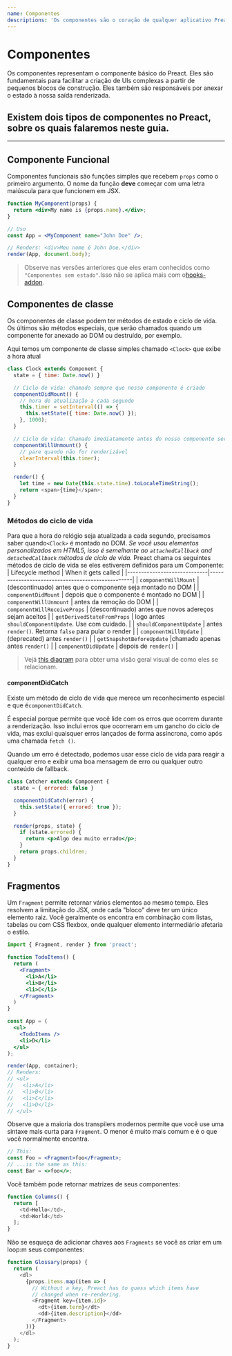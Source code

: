 ```yaml
---
name: Componentes
descriptions: 'Os componentes são o coração de qualquer aplicativo Preact. Aprenda a criá-los e usá-los para compor UIs juntos'
---
```


# Componentes

Os componentes representam o componente básico do Preact. Eles são fundamentais para facilitar a criação de UIs complexas a partir de pequenos blocos de construção. Eles também são responsáveis ​​por anexar o estado à nossa saída renderizada.

Existem dois tipos de componentes no Preact, sobre os quais falaremos neste guia.
---

<toc></toc>

---

## Componente Funcional

Componentes funcionais são funções simples que recebem `props` como o primeiro argumento. O nome da função **deve** começar com uma letra maiúscula para que funcionem em JSX.

```jsx
function MyComponent(props) {
  return <div>My name is {props.name}.</div>;
}

// Uso
const App = <MyComponent name="John Doe" />;

// Renders: <div>Meu nome é John Doe.</div>
render(App, document.body);
```

> Observe nas versões anteriores que eles eram conhecidos como `"Componentes sem estado"`.Isso não se aplica mais com o[hooks-addon](/guide/v10/hooks).

##  Componentes de classe

Os componentes de classe podem ter métodos de estado e ciclo de vida. Os últimos são métodos especiais, que serão chamados quando um componente for anexado ao DOM ou destruído, por exemplo.

Aqui temos um componente de classe simples chamado `<Clock>` que exibe a hora atual

```js
class Clock extends Component {
  state = { time: Date.now() }

  // Ciclo de vida: chamado sempre que nosso componente é criado
  componentDidMount() {
    // hora de atualização a cada segundo
    this.timer = setInterval(() => {
      this.setState({ time: Date.now() });
    }, 1000);
  }

  // Ciclo de vida: Chamado imediatamente antes do nosso componente ser destruído
  componentWillUnmount() {
    // pare quando não for renderizável
    clearInterval(this.timer);
  }

  render() {
    let time = new Date(this.state.time).toLocaleTimeString();
    return <span>{time}</span>;
  }
}
```

### Métodos do ciclo de vida


Para que a hora do relógio seja atualizada a cada segundo, precisamos saber quando`<Clock>` é montado no DOM. _Se você usou elementos personalizados em HTML5, isso é semelhante ao `attachedCallback` and `detachedCallback` métodos de ciclo de vida._  Preact chama os seguintes métodos de ciclo de vida se eles estiverem definidos para um Componente:
| Lifecycle method            | When it gets called                              |
|-----------------------------|--------------------------------------------------|
| `componentWillMount`        | (descontinuado) antes que o componente seja montado no DOM    |
| `componentDidMount`         | depois que o componente é montado no DOM     |
| `componentWillUnmount`      | antes da remoção do DOM                    |
| `componentWillReceiveProps` | (descontinuado) antes que novos adereços sejam aceitos                    |
| `getDerivedStateFromProps` | logo antes `shouldComponentUpdate`. Use com cuidado. |
| `shouldComponentUpdate`     | antes `render()`. Retorna `false` para pular o render |
| `componentWillUpdate`       | (deprecated) antes `render()`                                |
| `getSnapshotBeforeUpdate` |chamado apenas antes `render()` |
| `componentDidUpdate`        | depois de `render()`                                 |

> Vejá [this diagram](https://twitter.com/dan_abramov/status/981712092611989509) para obter uma visão geral visual de como eles se relacionam.

#### componentDidCatch

Existe um método de ciclo de vida que merece um reconhecimento especial e que é`componentDidCatch`. 

É especial porque permite que você lide com os erros que ocorrem durante a renderização. Isso inclui erros que ocorreram em um gancho do ciclo de vida, mas exclui quaisquer erros lançados de forma assíncrona, como após uma chamada `fetch ()`.

Quando um erro é detectado, podemos usar esse ciclo de vida para reagir a qualquer erro e exibir uma boa mensagem de erro ou qualquer outro conteúdo de fallback.

```jsx
class Catcher extends Component {
  state = { errored: false }

  componentDidCatch(error) {
    this.setState({ errored: true });
  }

  render(props, state) {
    if (state.errored) {
      return <p>Algo deu muito errado</p>;
    }
    return props.children;
  }
}
```

## Fragmentos

Um `Fragment` permite retornar vários elementos ao mesmo tempo. Eles resolvem a limitação do JSX, onde cada "bloco" deve ter um único elemento raiz. Você geralmente os encontra em combinação com listas, tabelas ou com CSS flexbox, onde qualquer elemento intermediário afetaria o estilo.

```jsx
import { Fragment, render } from 'preact';

function TodoItems() {
  return (
    <Fragment>
      <li>A</li>
      <li>B</li>
      <li>C</li>
    </Fragment>
  )
}

const App = (
  <ul>
    <TodoItems />
    <li>D</li>
  </ul>
);

render(App, container);
// Renders:
// <ul>
//   <li>A</li>
//   <li>B</li>
//   <li>C</li>
//   <li>D</li>
// </ul>
```
Observe que a maioria dos transpilers modernos permite que você use uma sintaxe mais curta para `Fragment`. O menor é muito mais comum e é o que você normalmente encontra.

```jsx
// This:
const Foo = <Fragment>foo</Fragment>;
// ...is the same as this:
const Bar = <>foo</>;
```

Você também pode retornar matrizes de seus componentes:

```js
function Columns() {
  return [
    <td>Hello</td>,
    <td>World</td>
  ];
}
```

Não se esqueça de adicionar chaves aos `Fragments` se você as criar em um loop:m seus componentes:

```js
function Glossary(props) {
  return (
    <dl>
      {props.items.map(item => (
        // Without a key, Preact has to guess which items have
        // changed when re-rendering.
        <Fragment key={item.id}>
          <dt>{item.term}</dt>
          <dd>{item.description}</dd>
        </Fragment>
      ))}
    </dl>
  );
}
```
